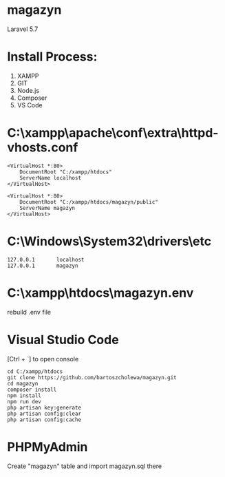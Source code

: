 # magazyn
Laravel 5.7

# Install Process:
1. XAMPP
2. GIT
3. Node.js
4. Composer
5. VS Code

# C:\xampp\apache\conf\extra\httpd-vhosts.conf

```
<VirtualHost *:80>
    DocumentRoot "C:/xampp/htdocs"  
    ServerName localhost
</VirtualHost>
```

```
<VirtualHost *:80>
    DocumentRoot "C:/xampp/htdocs/magazyn/public"
    ServerName magazyn
</VirtualHost>
```

# C:\Windows\System32\drivers\etc

```
127.0.0.1       localhost
127.0.0.1       magazyn
```

# C:\xampp\htdocs\magazyn\.env
rebuild .env file

# Visual Studio Code

[Ctrl + `] to open console

```
cd C:/xampp/htdocs
git clone https://github.com/bartoszcholewa/magazyn.git
cd magazyn
composer install
npm install
npm run dev
php artisan key:generate
php artisan config:clear
php artisan config:cache
```

# PHPMyAdmin

Create "magazyn" table and import magazyn.sql there
